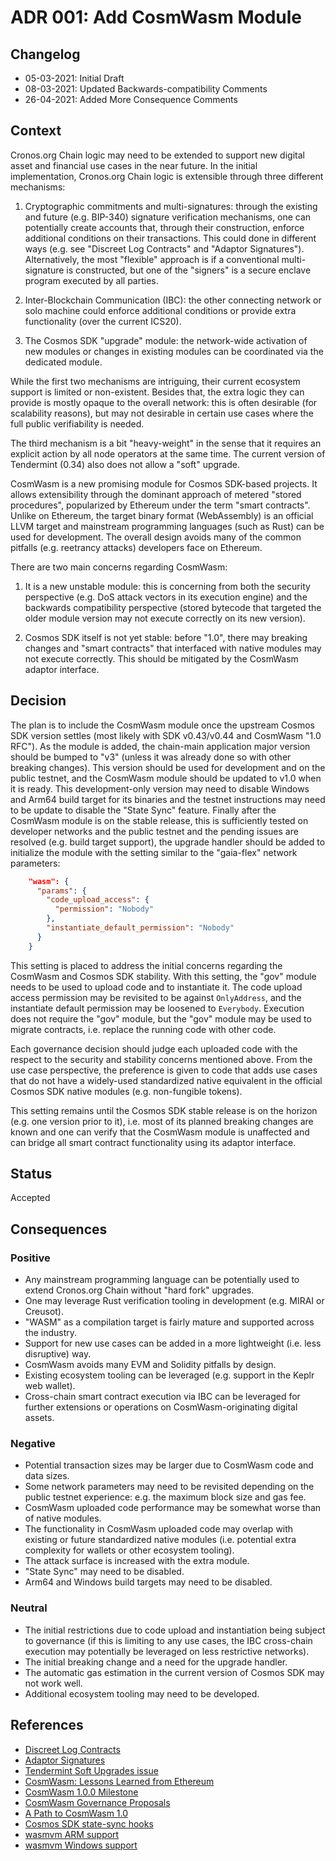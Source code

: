 # ADR 001: Add CosmWasm Module

## Changelog
* 05-03-2021: Initial Draft
* 08-03-2021: Updated Backwards-compatibility Comments
* 26-04-2021: Added More Consequence Comments

## Context

Cronos.org Chain logic may need to be extended to support new digital asset and financial use cases
in the near future. 
In the initial implementation, Cronos.org Chain logic is extensible through three different mechanisms:

1. Cryptographic commitments and multi-signatures: 
through the existing and future (e.g. BIP-340) signature verification mechanisms, 
one can potentially create accounts that, through their construction, enforce additional conditions
on their transactions. This could done in different ways (e.g. see "Discreet Log Contracts" and "Adaptor Signatures").
Alternatively, the most "flexible" approach is if a conventional multi-signature is constructed, but one of the
"signers" is a secure enclave program executed by all parties.

2. Inter-Blockchain Communication (IBC): the other connecting network or solo machine could enforce additional conditions
or provide extra functionality (over the current ICS20).

3. The Cosmos SDK "upgrade" module: the network-wide activation of new modules or changes in existing modules can be coordinated
via the dedicated module.

While the first two mechanisms are intriguing, their current ecosystem support is limited or non-existent.
Besides that, the extra logic they can provide is mostly opaque to the overall network: this is often desirable
(for scalability reasons), but may not desirable in certain use cases where the full public verifiability is needed.

The third mechanism is a bit "heavy-weight" in the sense that it requires an explicit action by all node operators
at the same time. The current version of Tendermint (0.34) also does not allow a "soft" upgrade.

CosmWasm is a new promising module for Cosmos SDK-based projects. It allows extensibility through the 
dominant approach of metered "stored procedures", popularized by Ethereum under the term "smart contracts". 
Unlike on Ethereum, the target binary format (WebAssembly) is an official LLVM target 
and mainstream programming languages (such as Rust) can be used for development.
The overall design avoids many of the common pitfalls (e.g. reetrancy attacks) developers face on Ethereum.

There are two main concerns regarding CosmWasm:

1. It is a new unstable module: this is concerning from both the security perspective
(e.g. DoS attack vectors in its execution engine) and the backwards compatibility perspective
(stored bytecode that targeted the older module version may not execute correctly on its new version).

2. Cosmos SDK itself is not yet stable: before "1.0", there may breaking changes and "smart contracts"
that interfaced with native modules may not execute correctly. This should be mitigated by the CosmWasm
adaptor interface.

## Decision

The plan is to include the CosmWasm module once the upstream Cosmos SDK version settles (most likely with SDK v0.43/v0.44
and CosmWasm "1.0 RFC").
As the module is added, the chain-main application major version should be bumped to "v3" (unless it was
already done so with other breaking changes). This version should be used for development
and on the public testnet, and the CosmWasm module should be updated to v1.0 when it is ready.
This development-only version may need to disable Windows and Arm64 build target for its binaries
and the testnet instructions may need to be update to disable the "State Sync" feature.
Finally after the CosmWasm module is on the stable release, this is sufficiently
tested on developer networks and the public testnet and the pending issues are resolved (e.g. build target support), 
the upgrade handler should be added to initialize the module with the setting similar to the "gaia-flex" network parameters:

```json
    "wasm": {
      "params": {
        "code_upload_access": {
          "permission": "Nobody"
        },
        "instantiate_default_permission": "Nobody"
      }
    }
```

This setting is placed to address the initial concerns regarding the CosmWasm and Cosmos SDK stability.
With this setting, the "gov" module needs to be used to upload code and to instantiate it.
The code upload access permission may be revisited to be against `OnlyAddress`,
and the instantiate default permission may be loosened to `Everybody`.
Execution does not require the "gov" module, but the "gov" module may be used to migrate contracts, 
i.e. replace the running code with other code.

Each governance decision should judge each uploaded code with the respect to the security and stability concerns
mentioned above. From the use case perspective, the preference is given to code that adds use cases that do not have a
widely-used standardized native equivalent in the official Cosmos SDK native modules (e.g. non-fungible tokens).

This setting remains until the Cosmos SDK stable release is on the horizon (e.g. one version prior to it),
i.e. most of its planned breaking changes are known and one can verify that the CosmWasm module is unaffected
and can bridge all smart contract functionality using its adaptor interface.

## Status

Accepted

## Consequences

### Positive
* Any mainstream programming language can be potentially used to extend Cronos.org Chain
without "hard fork" upgrades.
* One may leverage Rust verification tooling in development (e.g. MIRAI or Creusot).
* "WASM" as a compilation target is fairly mature and supported across the industry.
* Support for new use cases can be added in a more lightweight (i.e. less disruptive) way.
* CosmWasm avoids many EVM and Solidity pitfalls by design.
* Existing ecosystem tooling can be leveraged (e.g. support in the Keplr web wallet).
* Cross-chain smart contract execution via IBC can be leveraged for further extensions
or operations on CosmWasm-originating digital assets.

### Negative
* Potential transaction sizes may be larger due to CosmWasm code and data sizes.
* Some network parameters may need to be revisited depending on the public testnet experience: e.g. the maximum block size and gas fee.
* CosmWasm uploaded code performance may be somewhat worse than of native modules.
* The functionality in CosmWasm uploaded code may overlap with existing or future standardized native modules
(i.e. potential extra complexity for wallets or other ecosystem tooling).
* The attack surface is increased with the extra module.
* "State Sync" may need to be disabled.
* Arm64 and Windows build targets may need to be disabled.

### Neutral
* The initial restrictions due to code upload and instantiation being subject to governance
(if this is limiting to any use cases, the IBC cross-chain execution may potentially be leveraged
on less restrictive networks).
* The initial breaking change and a need for the upgrade handler.
* The automatic gas estimation in the current version of Cosmos SDK may not work well.
* Additional ecosystem tooling may need to be developed.

## References

* [Discreet Log Contracts](https://dci.mit.edu/smart-contracts)
* [Adaptor Signatures](https://tlu.tarilabs.com/cryptography/scriptless-scripts/introduction-to-scriptless-scripts.html)
* [Tendermint Soft Upgrades issue](https://github.com/tendermint/tendermint/issues/5680)
* [CosmWasm: Lessons Learned from Ethereum](https://docs.cosmwasm.com/0.13/architecture/smart-contracts.html#lessons-learned-from-ethereum)
* [CosmWasm 1.0.0 Milestone](https://github.com/CosmWasm/cosmwasm/milestone/8)
* [CosmWasm Governance Proposals](https://github.com/CosmWasm/wasmd/blob/master/x/wasm/Governance.md)
* [A Path to CosmWasm 1.0](https://medium.com/confio/a-path-to-cosmwasm-1-0-13ec59934898)
* [Cosmos SDK state-sync hooks](https://github.com/cosmos/cosmos-sdk/issues/7340#issuecomment-811908201)
* [wasmvm ARM support](https://github.com/CosmWasm/wasmvm/issues/53#issuecomment-807375287)
* [wasmvm Windows support](https://github.com/CosmWasm/wasmvm/issues/28#issuecomment-784161256)